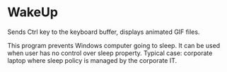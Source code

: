 # WakeUp
Sends Ctrl key to the keyboard buffer, displays animated GIF files.

This program prevents Windows computer going to sleep. It can be used when user has no control over sleep property. Typical case: corporate laptop where sleep policy is managed by the corporate IT. 
